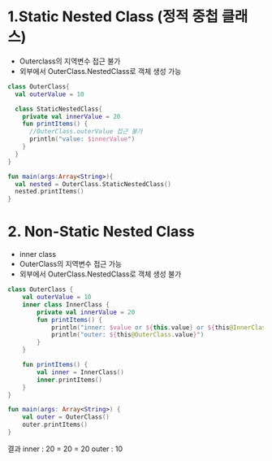 # 1.Static Nested Class (정적 중첩 클래스)

* Outerclass의 지역변수 접근 불가
* 외부에서 OuterClass.NestedClass로 객체 생성 가능

```kotlin
class OuterClass{
  val outerValue = 10

  class StaticNestedClass{
    private val innerValue = 20
    fun printItems() {
      //OuterClass.outerValue 접근 불가
      println("value: $innerValue")
    }
  }
}

fun main(args:Array<String>){
  val nested = OuterClass.StaticNestedClass()
  nested.printItems() 
}
```

# 2. Non-Static Nested Class
* inner class
* OuterClass의 지역변수 접근 가능
* 외부에서 OuterClass.NestedClass로 객체 생성 불가

```kotlin
class OuterClass {
    val outerValue = 10
    inner class InnerClass {
        private val innerValue = 20
        fun printItems() {
            println("inner: $value or ${this.value} or ${this@InnerClass.value}")
            println("outer: ${this@OuterClass.value}")
        }
    }

    fun printItems() {
        val inner = InnerClass()
        inner.printItems()
    }
}

fun main(args: Array<String>) {
    val outer = OuterClass()
    outer.printItems()
}
```
결과 
inner : 20 = 20 = 20 
outer : 10

    
    
    
      
      
      
      
